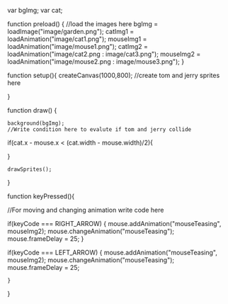 var bgImg;
var cat;

function preload() {
    //load the images here
    bgImg = loadImage("image/garden.png");
    catImg1 = loadAnimation("image/cat1.png");
    mouseImg1 = loadAnimation("image/mouse1.png");
    catImg2 = loadAnimation("image/cat2.png : image/cat3.png");
    mouseImg2 = loadAnimation("image/mouse2.png : image/mouse3.png");
}

function setup(){
    createCanvas(1000,800);
    //create tom and jerry sprites here


}

function draw() {

    background(bgImg);
    //Write condition here to evalute if tom and jerry collide

   
   
   if(cat.x - mouse.x < (cat.width - mouse.width)/2){
       
   }
   
    drawSprites();
}





function keyPressed(){

  //For moving and changing animation write code here

   if(keyCode === RIGHT_ARROW) {
      mouse.addAnimation("mouseTeasing", mouseImg2);
      mouse.changeAnimation("mouseTeasing");
      mouse.frameDelay = 25;
   }   
  
   if(keyCode === LEFT_ARROW) {
      mouse.addAnimation("mouseTeasing", mouseImg2);
      mouse.changeAnimation("mouseTeasing");
      mouse.frameDelay = 25;



    }

}
